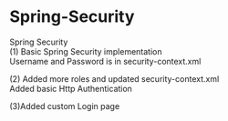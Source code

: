 # Spring-Security
Spring Security <br/>
(1) Basic Spring Security implementation <br/>
Username and Password is in security-context.xml <br/>

(2) Added more roles and updated security-context.xml<br/>
Added basic Http Authentication<br/>

(3)Added custom Login page

